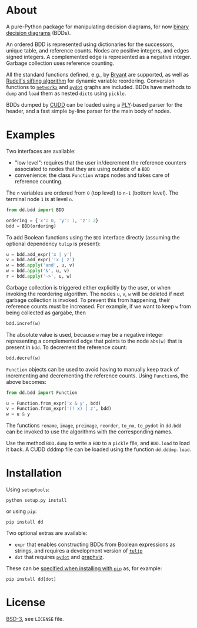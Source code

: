 About
=====

A pure-Python package for manipulating decision diagrams, for now [binary decision diagrams](https://en.wikipedia.org/wiki/Binary_decision_diagram) (BDDs).

An ordered BDD is represented using dictionaries for the successors, unique table, and reference counts. Nodes are positive integers, and edges signed integers. A complemented edge is represented as a negative integer. Garbage collection uses reference counting.

All the standard functions defined, e.g., by [Bryant](https://www.cs.cmu.edu/~bryant/pubdir/ieeetc86.pdf) are supported, as well as [Rudell's sifting algorithm](http://www.eecg.toronto.edu/~ece1767/project/rud.pdf) for dynamic variable reordering.
Conversion functions to [`networkx`](https://networkx.github.io/) and [`pydot`](http://pypi.python.org/pydot) graphs are included. BDDs have methods to `dump` and `load` them as nested `dict`s using `pickle`.

BDDs dumped by [CUDD](http://vlsi.colorado.edu/~fabio/CUDD/) can be loaded using a [PLY](https://github.com/dabeaz/ply/)-based parser for the header, and a fast simple by-line parser for the main body of nodes.


Examples
========
Two interfaces are available:

- "low level": requires that the user in/decrement the reference counters associated to nodes that they are using outside of a `BDD`
- convenience: the class `Function` wraps nodes and takes care of reference counting.

The `n` variables are ordered from `0` (top level) to `n-1` (bottom level). The terminal node `1` is at level `n`.

```python
from dd.bdd import BDD

ordering = {'x': 0, 'y': 1, 'z': 2}
bdd = BDD(ordering)
```

To add Boolean functions using the `BDD` interface directly (assuming the optional dependency `tulip` is present):

```python
u = bdd.add_expr('x | y')
v = bdd.add_expr('!x | z')
w = bdd.apply('and', u, v)
w = bdd.apply('&', u, v)
r = bdd.apply('->', u, w)
```

Garbage collection is triggered either explicitly by the user, or when invoking the reordering algorithm.
The nodes `u`, `v`, `w` will be deleted if next garbage collection is invoked. To prevent this from happening, their reference counts must be increased. For example, if we want to keep `w` from being collected as gargabe, then

```python
bdd.incref(w)
```

The absolute value is used, because `w` may be a negative integer representing a complemented edge that points to the node `abs(w)` that is present in `bdd`.
To decrement the reference count:

```python
bdd.decref(w)
```

`Function` objects can be used to avoid having to manually keep track of incrementing and decrementing the reference counts. Using `Function`s, the above becomes:

```python
from dd.bdd import Function

u = Function.from_expr('x & y', bdd)
v = Function.from_expr('(! x) | z', bdd)
w = u & y
```

The functions `rename`, `image`, `preimage`, `reorder`, `to_nx`, `to_pydot` in `dd.bdd` can be invoked to use the algorithms with the corresponding names.

Use the method `BDD.dump` to write a `BDD` to a `pickle` file, and `BDD.load` to load it back. A CUDD dddmp file can be loaded using the function `dd.dddmp.load`.


Installation
============

Using `setuptools`:

```
python setup.py install
```

or using `pip`:

```
pip install dd
```

Two optional extras are available:

- `expr` that enables constructing BDDs from Boolean expressions as strings, and requires a development version of [`tulip`](https://github.com/johnyf/tulip-control/tree/easysetup)
- `dot` that requires [`pydot`](http://pypi.python.org/pydot) and [graphviz](http://graphviz.org/).

These can be [specified when installing with `pip`](https://pip.pypa.io/en/latest/reference/pip_install.html#examples) as, for example:

```
pip install dd[dot]
```

License
=======
[BSD-3](http://opensource.org/licenses/BSD-3-Clause), see `LICENSE` file.